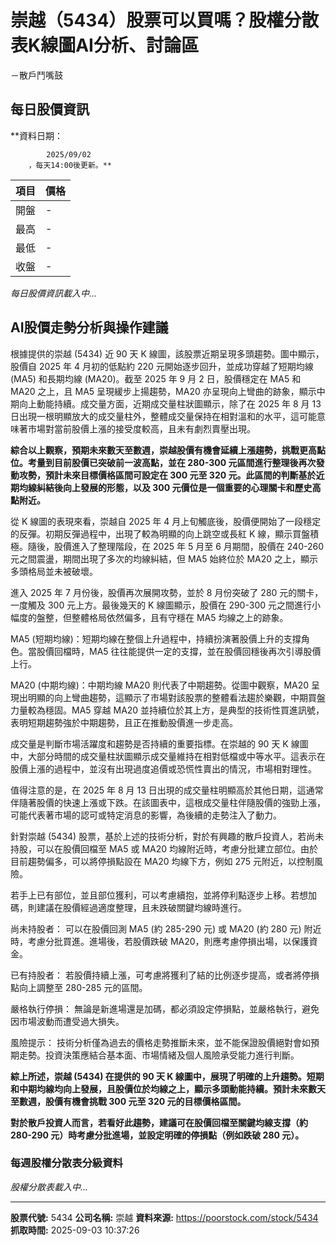 # 崇越（5434）股票可以買嗎？股權分散表K線圖AI分析、討論區
－散戶鬥嘴鼓

## 每日股價資訊

**資料日期：
        
            2025/09/02
        ，每天14:00後更新。**

| 項目 | 價格 |
|------|------|
| 開盤 | - |
| 最高 | - |
| 最低 | - |
| 收盤 | - |

*每日股價資訊載入中...*

## AI股價走勢分析與操作建議

根據提供的崇越 (5434) 近 90 天 K 線圖，該股票近期呈現多頭趨勢。圖中顯示，股價自 2025 年 4 月初的低點約 220 元開始逐步回升，並成功穿越了短期均線 (MA5) 和長期均線 (MA20)。截至 2025 年 9 月 2 日，股價穩定在 MA5 和 MA20 之上，且 MA5 呈現緩步上揚趨勢，MA20 亦呈現向上彎曲的跡象，顯示中期向上動能持續。成交量方面，近期成交量柱狀圖顯示，除了在 2025 年 8 月 13 日出現一根明顯放大的成交量柱外，整體成交量保持在相對溫和的水平，這可能意味著市場對當前股價上漲的接受度較高，且未有劇烈賣壓出現。

**綜合以上觀察，預期未來數天至數週，崇越股價有機會延續上漲趨勢，挑戰更高點位。考量到目前股價已突破前一波高點，並在 280-300 元區間進行整理後再次發動攻勢，預計未來目標價格區間可設定在 300 元至 320 元。此區間的判斷基於近期均線糾結後向上發展的形態，以及 300 元價位是一個重要的心理關卡和歷史高點附近。**

從 K 線圖的表現來看，崇越自 2025 年 4 月上旬觸底後，股價便開始了一段穩定的反彈。初期反彈過程中，出現了較為明顯的向上跳空或長紅 K 線，顯示買盤積極。隨後，股價進入了整理階段，在 2025 年 5 月至 6 月期間，股價在 240-260 元之間震盪，期間出現了多次的均線糾結，但 MA5 始終位於 MA20 之上，顯示多頭格局並未被破壞。

進入 2025 年 7 月份後，股價再次展開攻勢，並於 8 月份突破了 280 元的關卡，一度觸及 300 元上方。最後幾天的 K 線圖顯示，股價在 290-300 元之間進行小幅度的盤整，但整體格局依然偏多，且有守穩在 MA5 均線之上的跡象。

MA5 (短期均線)：短期均線在整個上升過程中，持續扮演著股價上升的支撐角色。當股價回檔時，MA5 往往能提供一定的支撐，並在股價回穩後再次引導股價上行。

MA20 (中期均線)：中期均線 MA20 則代表了中期趨勢。從圖中觀察，MA20 呈現出明顯的向上彎曲趨勢，這顯示了市場對該股票的整體看法趨於樂觀，中期買盤力量較為穩固。MA5 穿越 MA20 並持續位於其上方，是典型的技術性買進訊號，表明短期趨勢強於中期趨勢，且正在推動股價進一步走高。

成交量是判斷市場活躍度和趨勢是否持續的重要指標。在崇越的 90 天 K 線圖中，大部分時間的成交量柱狀圖顯示成交量維持在相對低檔或中等水平。這表示在股價上漲的過程中，並沒有出現過度追價或恐慌性賣出的情況，市場相對理性。

值得注意的是，在 2025 年 8 月 13 日出現的成交量柱明顯高於其他日期，這通常伴隨著股價的快速上漲或下跌。在該圖表中，這根成交量柱伴隨股價的強勁上漲，可能代表著市場的認可或特定消息的影響，為後續的走勢注入了動力。

針對崇越 (5434) 股票，基於上述的技術分析，對於有興趣的散戶投資人，若尚未持股，可以在股價回檔至 MA5 或 MA20 均線附近時，考慮分批建立部位。由於目前趨勢偏多，可以將停損點設在 MA20 均線下方，例如 275 元附近，以控制風險。

若手上已有部位，並且部位獲利，可以考慮續抱，並將停利點逐步上移。若想加碼，則建議在股價經過適度整理，且未跌破關鍵均線時進行。

尚未持股者： 可以在股價回測 MA5 (約 285-290 元) 或 MA20 (約 280 元) 附近時，考慮分批買進。進場後，若股價跌破 MA20，則應考慮停損出場，以保護資金。

已有持股者： 若股價持續上漲，可考慮將獲利了結的比例逐步提高，或者將停損點向上調整至 280-285 元的區間。

嚴格執行停損： 無論是新進場還是加碼，都必須設定停損點，並嚴格執行，避免因市場波動而遭受過大損失。

風險提示： 技術分析僅為過去的價格走勢推斷未來，並不能保證股價絕對會如預期走勢。投資決策應結合基本面、市場情緒及個人風險承受能力進行判斷。

**綜上所述，崇越 (5434) 在提供的 90 天 K 線圖中，展現了明確的上升趨勢。短期和中期均線均向上發展，且股價位於均線之上，顯示多頭動能持續。預計未來數天至數週，股價有機會挑戰 300 元至 320 元的目標價格區間。**

**對於散戶投資人而言，若看好此趨勢，建議可在股價回檔至關鍵均線支撐（約 280-290 元）時考慮分批進場，並設定明確的停損點（例如跌破 280 元）。**

### 每週股權分散表分級資料

*股權分散表載入中...*

---

**股票代號:** 5434
**公司名稱:** 崇越
**資料來源:** https://poorstock.com/stock/5434
**抓取時間:** 2025-09-03 10:37:26